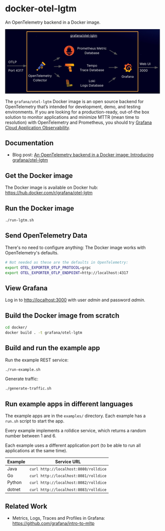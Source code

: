 # docker-otel-lgtm

An OpenTelemetry backend in a Docker image.

![Components included in the Docker image: OpenTelemetry collector, Prometheus, Tempo, Loki, Grafana](img/overview.png)

The `grafana/otel-lgtm` Docker image is an open source backend for OpenTelemetry that’s intended for development, demo, and testing environments. If you are looking for a production-ready, out-of-the box solution to monitor applications and minimize MTTR (mean time to resolution) with OpenTelemetry and Prometheus, you should try [Grafana Cloud Application Observability](https://grafana.com/products/cloud/application-observability/).

## Documentation

* Blog post: [An OpenTelemetry backend in a Docker image: Introducing grafana/otel-lgtm](https://grafana.com/blog/2024/03/13/an-opentelemetry-backend-in-a-docker-image-introducing-grafana/otel-lgtm/)

## Get the Docker image

The Docker image is available on Docker hub: https://hub.docker.com/r/grafana/otel-lgtm

## Run the Docker image

```sh
./run-lgtm.sh
```

## Send OpenTelemetry Data

There's no need to configure anything: The Docker image works with OpenTelemetry's defaults.

```sh
# Not needed as these are the defaults in OpenTelemetry:
export OTEL_EXPORTER_OTLP_PROTOCOL=grpc
export OTEL_EXPORTER_OTLP_ENDPOINT=http://localhost:4317
```

## View Grafana

Log in to [http://localhost:3000](http://localhost:3000) with user _admin_ and password _admin_.

## Build the Docker image from scratch

```sh
cd docker/
docker build . -t grafana/otel-lgtm
```

## Build and run the example app

Run the example REST service:

```sh
./run-example.sh
```

Generate traffic:

```sh
./generate-traffic.sh
```

## Run example apps in different languages

The example apps are in the `examples/` directory.
Each example has a `run.sh` script to start the app.

Every example implements a rolldice service, which returns a random number between 1 and 6.

Each example uses a different application port (to be able to run all applications at the same time).

| Example | Service URL                           |
|---------|---------------------------------------|
| Java    | `curl http://localhost:8080/rolldice` |
| Go      | `curl http://localhost:8081/rolldice` |
| Python  | `curl http://localhost:8082/rolldice` |
| dotnet  | `curl http://localhost:8083/rolldice` |

## Related Work

* Metrics, Logs, Traces and Profiles in Grafana: https://github.com/grafana/intro-to-mltp
